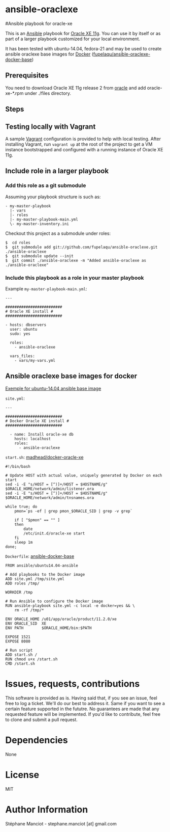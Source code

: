 ansible-oraclexe
================

#Ansible playbook for oracle-xe

This is an [Ansible](http://www.ansibleworks.com/) playbook for [Oracle XE 11g](http://www.oracle.com/technetwork/products/express-edition/overview/index.html). You can use it by itself or as part of a larger playbook customized for your local environment.

It has been tested with ubuntu-14.04, fedora-21 and may be used to create ansible oraclexe base images for [Docker](https://www.docker.com/) ([fupelaqu/ansible-oraclexe-docker-base](https://github.com/fupelaqu/ansible-oraclexe-docker-base))


Prerequisites
-------------

You need to download Oracle XE 11g release 2 from [oracle](http://www.oracle.com/technetwork/products/express-edition/downloads/index.html) and add oracle-xe-*.rpm under ./files directory.

Steps
-----

## Testing locally with Vagrant
A sample [Vagrant](http://www.vagrantup.com/) configuration is provided to help with local testing. After installing Vagrant, run `vagrant up` at the root of the project to get a VM instance bootstrapped and configured with a running instance of Oracle XE 11g.

## Include role in a larger playbook
### Add this role as a git submodule
Assuming your playbook structure is such as:
```
- my-master-playbook
  |- vars
  |- roles
  |- my-master-playbook-main.yml
  \- my-master-inventory.ini
```

Checkout this project as a submodule under roles:

```
$  cd roles
$  git submodule add git://github.com/fupelaqu/ansible-oraclexe.git ./ansible-oraclexe
$  git submodule update --init
$  git commit ./ansible-oraclexe -m "Added ansible-oraclexe as ./ansible-oraclexe"
```

### Include this playbook as a role in your master playbook
Example `my-master-playbook-main.yml`:

```
---

#########################
# Oracle XE install #
#########################

- hosts: dbservers
  user: ubuntu
  sudo: yes

  roles:
    - ansible-oraclexe

  vars_files:
    - vars/my-vars.yml
```

## Ansible oraclexe base images for docker 

[Exemple for ubuntu-14.04 ansible base image](https://github.com/fupelaqu/ansible-oraclexe-docker-base/tree/master/ubuntu-14.04)

`site.yml`:

```
---

#########################
# Docker Oracle XE install #
#########################

  - name: Install oracle-xe db
    hosts: localhost
    roles:
      - ansible-oraclexe
```

`start.sh`: [madhead/docker-oracle-xe](https://github.com/madhead/docker-oracle-xe/blob/master/config/start.sh)

```
#!/bin/bash

# Update HOST with actual value, uniquely generated by Docker on each start
sed -i -E "s/HOST = [^)]+/HOST = $HOSTNAME/g" $ORACLE_HOME/network/admin/listener.ora
sed -i -E "s/HOST = [^)]+/HOST = $HOSTNAME/g" $ORACLE_HOME/network/admin/tnsnames.ora

while true; do
    pmon=`ps -ef | grep pmon_$ORACLE_SID | grep -v grep`

    if [ "$pmon" == "" ]
    then
        date
        /etc/init.d/oracle-xe start
    fi
    sleep 1m
done;

```

`Dockerfile`: [ansible-docker-base](https://github.com/ansible/ansible-docker-base)

```
FROM ansible/ubuntu14.04-ansible

# Add playbooks to the Docker image
ADD site.yml /tmp/site.yml
ADD roles /tmp/

WORKDIR /tmp

# Run Ansible to configure the Docker image
RUN ansible-playbook site.yml -c local -e docker=yes && \
    rm -rf /tmp/*

ENV ORACLE_HOME /u01/app/oracle/product/11.2.0/xe
ENV ORACLE_SID  XE
ENV PATH        $ORACLE_HOME/bin:$PATH

EXPOSE 1521
EXPOSE 8080

# Run script
ADD start.sh /
RUN chmod u+x /start.sh
CMD /start.sh

```

# Issues, requests, contributions
This software is provided as is. Having said that, if you see an issue, feel free to log a ticket. We'll do our best to address it. Same if you want to see a certain feature supported in the fututre. No guarantees are made that any requested feature will be implemented. If you'd like to contribute, feel free to clone and submit a pull request.

# Dependencies
None

# License
MIT

# Author Information

Stéphane Manciot - stephane.manciot [at] gmail.com
